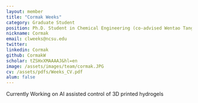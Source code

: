 ```yaml
---
layout: member
title: "Cormak Weeks"
category: Graduate Student
position: Ph.D. Student in Chemical Engineering (co-advised Wentao Tang)
nickname: Cormak
email: clweeks@ncsu.edu
twitter: 
linkedin: Cormak
github: CormakW
scholar: tZSHxXMAAAAJ&hl=en
image: /assets/images/team/cormak.JPG
cv: /assets/pdfs/Weeks_CV.pdf
alum: false
---
```


Currently Working on AI assisted control of 3D printed hydrogels 
